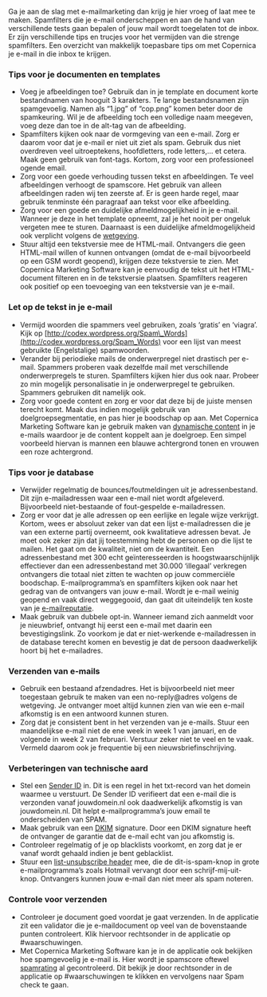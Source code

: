 Ga je aan de slag met e-mailmarketing dan krijg je hier vroeg of laat
mee te maken. Spamfilters die je e-mail onderscheppen en aan de hand van
verschillende tests gaan bepalen of jouw mail wordt toegelaten tot de
inbox. Er zijn verschillende tips en trucjes voor het vermijden van die
strenge spamfilters. Een overzicht van makkelijk toepasbare tips om met
Copernica je e-mail in die inbox te krijgen.

### Tips voor je documenten en templates

-   Voeg je afbeeldingen toe? Gebruik dan in je template en document
    korte bestandnamen van hooguit 3 karakters. Te lange bestandsnamen
    zijn spamgevoelig. Namen als “1.jpg” of “cop.png” komen beter door
    de spamkeuring. Wil je de afbeelding toch een volledige naam
    meegeven, voeg deze dan toe in de alt-tag van de afbeelding.
-   Spamfilters kijken ook naar de vormgeving van een e-mail. Zorg er
    daarom voor dat je e-mail er niet uit ziet als spam. Gebruik dus
    niet overdreven veel uitroeptekens, hoofdletters, rode letters,… et
    cetera. Maak geen gebruik van font-tags. Kortom, zorg voor een
    professioneel ogende email.
-   Zorg voor een goede verhouding tussen tekst en afbeeldingen. Te veel
    afbeeldingen verhoogt de spamscore. Het gebruik van alleen
    afbeeldingen raden wij ten zeerste af. Er is geen harde regel, maar
    gebruik tenminste één paragraaf aan tekst voor elke afbeelding.
-   Zorg voor een goede en duidelijke afmeldmogelijkheid in je e-mail.
    Wanneer je deze in het template opneemt, zal je het nooit per
    ongeluk vergeten mee te sturen. Daarnaast is een duidelijke
    afmeldmogelijkheid ook verplicht volgens de
    [wetgeving](./legislation.md).
-   Stuur altijd een tekstversie mee de HTML-mail. Ontvangers die geen
    HTML-mail willen of kunnen ontvangen (omdat de e-mail bijvoorbeeld
    op een GSM wordt geopend), krijgen deze tekstversie te zien. Met
    Copernica Marketing Software kan je eenvoudig de tekst uit het
    HTML-document filteren en in de tekstversie plaatsen. Spamfilters
    reageren ook positief op een toevoeging van een tekstversie van je
    e-mail.

### Let op de tekst in je e-mail

-   Vermijd woorden die spammers veel gebruiken, zoals ‘gratis’ en
    ‘viagra’. Kijk op
    [http://codex.wordpress.org/Spam\_Words](http://codex.wordpress.org/Spam_Words)
    voor een lijst van meest gebruikte (Engelstalige) spamwoorden.
-   Verander bij periodieke mails de onderwerpregel niet drastisch per
    e-mail. Spammers proberen vaak dezelfde mail met verschillende
    onderwerpregels te sturen. Spamfilters kijken hier dus ook naar.
    Probeer zo min mogelijk personalisatie in je onderwerpregel te
    gebruiken. Spammers gebruiken dit namelijk ook.
-   Zorg voor goede content en zorg er voor dat deze bij de juiste
    mensen terecht komt. Maak dus indien mogelijk gebruik van
    doelgroepsegmentatie, en pas hier je boodschap op aan. Met Copernica
    Marketing Software kan je gebruik maken van [dynamische
    content](./dynamische-content-varieer-de-inhoud-van-je-campagnes.md)
    in je e-mails waardoor je de content koppelt aan je doelgroep. Een
    simpel voorbeeld hiervan is mannen een blauwe achtergrond tonen en
    vrouwen een roze achtergrond.

### Tips voor je database

-   Verwijder regelmatig de bounces/foutmeldingen uit je
    adressenbestand. Dit zijn e-mailadressen waar een e-mail niet wordt
    afgeleverd. Bijvoorbeeld niet-bestaande of fout-gespelde
    e-mailadressen.
-   Zorg er voor dat je alle adressen op een eerlijke en legale wijze
    verkrijgt. Kortom, wees er absoluut zeker van dat een lijst
    e-mailadressen die je van een externe partij overneemt, ook
    kwalitatieve adressen bevat. Je moet ook zeker zijn dat jij
    toestemming hebt de personen op die lijst te mailen. Het gaat om de
    kwaliteit, niet om de kwantiteit. Een adressenbestand met 300 echt
    geïnteresseerden is hoogstwaarschijnlijk effectiever dan een
    adressenbestand met 30.000 ‘illegaal’ verkregen ontvangers die
    totaal niet zitten te wachten op jouw commerciële boodschap.
    E-mailprogramma’s en spamfilters kijken ook naar het gedrag van de
    ontvangers van jouw e-mail. Wordt je e-mail weinig geopend en vaak
    direct weggegooid, dan gaat dit uiteindelijk ten koste van je
    [e-mailreputatie](./e-mailreputatie-hoe-bouw-je-dit-op.md).
-   Maak gebruik van dubbele opt-in. Wanneer iemand zich aanmeldt voor
    je nieuwbrief, ontvangt hij eerst een e-mail met daarin een
    bevestigingslink. Zo voorkom je dat er niet-werkende e-mailadressen
    in de database terecht komen en bevestig je dat de persoon
    daadwerkelijk hoort bij het e-mailadres.

### Verzenden van e-mails

-   Gebruik een bestaand afzendadres. Het is bijvoorbeeld niet meer
    toegestaan gebruik te maken van een no-reply@adres volgens de
    wetgeving. Je ontvanger moet altijd kunnen zien van wie een e-mail
    afkomstig is en een antwoord kunnen sturen.
-   Zorg dat je consistent bent in het verzenden van je e-mails. Stuur
    een maandelijkse e-mail niet de ene week in week 1 van januari, en
    de volgende in week 2 van februari. Verstuur zeker niet te veel en
    te vaak. Vermeld daarom ook je frequentie bij een
    nieuwsbriefinschrijving.

### Verbeteringen van technische aard

-   Stel een [Sender ID](./sender-id-hoe-werkt-het-precies.md)
    in. Dit is een regel in het txt-record van het domein waarmee u
    verstuurt. De Sender ID verifieert dat een e-mail die is verzonden
    vanaf jouwdomein.nl ook daadwerkelijk afkomstig is van
    jouwdomein.nl. Dit helpt e-mailprogramma’s jouw email te
    onderscheiden van SPAM.
-   Maak gebruik van een
    [DKIM](./dkim-domainkey-identified-mail.md)
    signature. Door een DKIM signature heeft de ontvanger de garantie
    dat de e-mail echt van jou afkomstig is.
-   Controleer regelmatig of je op blacklists voorkomt, en zorg dat je
    er vanaf wordt gehaald indien je bent geblacklist.
-   Stuur een [list-unsubscribe
    header](./list-unsubscribe-header-een-reputatieverbeterende-e-mailheader.md)
    mee, die de dit-is-spam-knop in grote e-mailprogramma’s zoals
    Hotmail vervangt door een schrijf-mij-uit-knop. Ontvangers kunnen
    jouw e-mail dan niet meer als spam noteren.

### Controle voor verzenden

-   Controleer je document goed voordat je gaat verzenden. In de
    applicatie zit een validator die je e-maildocument op veel van de
    bovenstaande punten controleert. Klik hiervoor rechtsonder in de
    applicatie op \#waarschuwingen.
-   Met Copernica Marketing Software kan je in de applicatie ook
    bekijken hoe spamgevoelig je e-mail is. Hier wordt je spamscore
    oftewel
    [spamrating](./verlaag-je-spamrating-enkele-aandachtspunten.md)
    al gecontroleerd. Dit bekijk je door rechtsonder in de applicatie op
    \#waarschuwingen te klikken en vervolgens naar Spam check te gaan.

